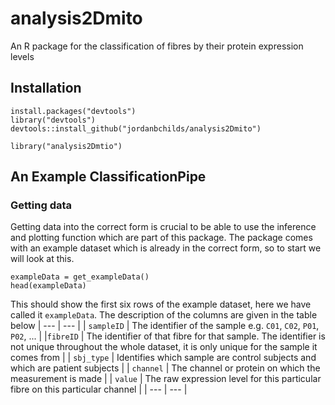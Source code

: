 # analysis2Dmito
An R package for the classification of fibres by their protein expression levels

## Installation
```{r}
install.packages("devtools")
library("devtools")
devtools::install_github("jordanbchilds/analysis2Dmito")

library("analysis2Dmtio")
```

## An Example ClassificationPipe

### Getting data
Getting data into the correct form is crucial to be able to use the inference and plotting function which are part of this package. The package comes with an example dataset which is already in the correct form, so to start we will look at this. 
```{r echo=TRUE include=TRUE}
exampleData = get_exampleData()
head(exampleData)
```
This should show the first six rows of the example dataset, here we have called it `exampleData`. The description of the columns are given in the table below
| --- | --- |
| `sampleID` | The identifier of the sample e.g. `C01`, `C02`, `P01`, `P02`, ... |
|`fibreID` | The identifier of that fibre for that sample. The identifier is not unique throughout the whole dataset, it is only unique for the sample it comes from |
| `sbj_type` | Identifies which sample are control subjects and which are patient subjects |
| `channel` | The channel or protein on which the measurement is made |
| `value` | The raw expression level for this particular fibre on this particular channel |
| --- | --- |
